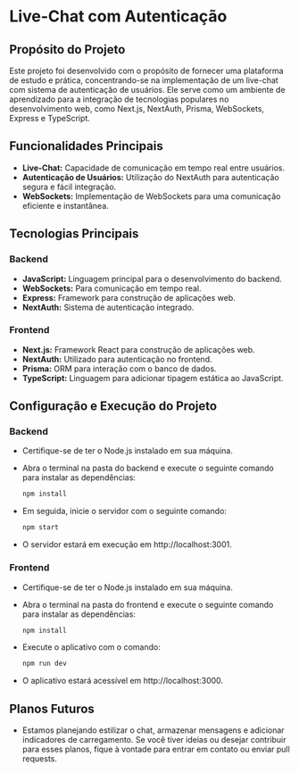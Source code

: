 # Live-Chat com Autenticação

## Propósito do Projeto

Este projeto foi desenvolvido com o propósito de fornecer uma plataforma de estudo e prática, concentrando-se na implementação de um live-chat com sistema de autenticação de usuários. Ele serve como um ambiente de aprendizado para a integração de tecnologias populares no desenvolvimento web, como Next.js, NextAuth, Prisma, WebSockets, Express e TypeScript.

## Funcionalidades Principais

- **Live-Chat:** Capacidade de comunicação em tempo real entre usuários.
- **Autenticação de Usuários:** Utilização do NextAuth para autenticação segura e fácil integração.
- **WebSockets:** Implementação de WebSockets para uma comunicação eficiente e instantânea.

## Tecnologias Principais

### Backend

- **JavaScript:** Linguagem principal para o desenvolvimento do backend.
- **WebSockets:** Para comunicação em tempo real.
- **Express:** Framework para construção de aplicações web.
- **NextAuth:** Sistema de autenticação integrado.

### Frontend

- **Next.js:** Framework React para construção de aplicações web.
- **NextAuth:** Utilizado para autenticação no frontend.
- **Prisma:** ORM para interação com o banco de dados.
- **TypeScript:** Linguagem para adicionar tipagem estática ao JavaScript.

## Configuração e Execução do Projeto

### Backend

- Certifique-se de ter o Node.js instalado em sua máquina.
- Abra o terminal na pasta do backend e execute o seguinte comando para instalar as dependências:

  ```bash
  npm install
- Em seguida, inicie o servidor com o seguinte comando:

  ```bash
  npm start
- O servidor estará em execução em http://localhost:3001.

### Frontend

- Certifique-se de ter o Node.js instalado em sua máquina.
- Abra o terminal na pasta do frontend e execute o seguinte comando para instalar as dependências:

  ```bash
  npm install
- Execute o aplicativo com o comando:
  ```bash
  npm run dev
- O aplicativo estará acessível em http://localhost:3000.

## Planos Futuros
- Estamos planejando estilizar o chat, armazenar mensagens e adicionar indicadores de carregamento. Se você tiver ideias ou desejar contribuir para esses planos, fique à vontade para entrar em contato ou enviar pull requests.
  

